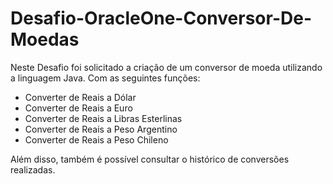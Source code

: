 # Desafio-OracleOne-Conversor-De-Moedas

Neste Desafio foi solicitado a criação de um conversor de moeda utilizando a linguagem Java. Com as seguintes funções:

- Converter de Reais a Dólar
- Converter de Reais a Euro
- Converter de Reais a Libras Esterlinas
- Converter de Reais a Peso Argentino
- Converter de Reais a Peso Chileno

Além disso, também é possível consultar o histórico de conversões realizadas.
